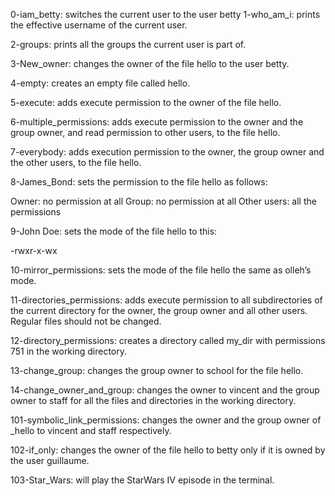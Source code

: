 0-iam_betty: switches the current user to the user betty
1-who_am_i: prints the effective username of the current user.

2-groups: prints all the groups the current user is part of.

3-New_owner: changes the owner of the file hello to the user betty.

4-empty: creates an empty file called hello.

5-execute: adds execute permission to the owner of the file hello.

6-multiple_permissions: adds execute permission to the owner and the group owner, and read permission to other users, to the file hello.

7-everybody: adds execution permission to the owner, the group owner and the other users, to the file hello.

8-James_Bond: sets the permission to the file hello as follows:

Owner: no permission at all
Group: no permission at all
Other users: all the permissions

9-John Doe: sets the mode of the file hello to this:

-rwxr-x-wx

10-mirror_permissions: sets the mode of the file hello the same as olleh’s mode.

11-directories_permissions: adds execute permission to all subdirectories of the current directory for the owner, the group owner and all other users. Regular files should not be changed.

12-directory_permissions: creates a directory called my_dir with permissions 751 in the working directory.

13-change_group: changes the group owner to school for the file hello.

14-change_owner_and_group: changes the owner to vincent and the group owner to staff for all the files and directories in the working directory.

101-symbolic_link_permissions: changes the owner and the group owner of _hello to vincent and staff respectively.

102-if_only: changes the owner of the file hello to betty only if it is owned by the user guillaume.

103-Star_Wars: will play the StarWars IV episode in the terminal.



